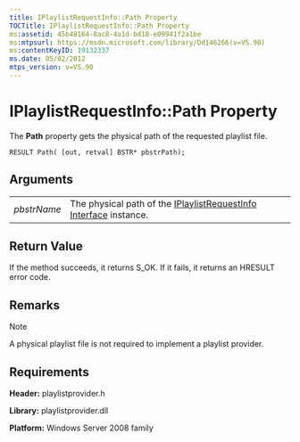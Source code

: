 ```yaml
---
title: IPlaylistRequestInfo::Path Property
TOCTitle: IPlaylistRequestInfo::Path Property
ms:assetid: 45b48164-8ac8-4a1d-bd18-e09941f2a1be
ms:mtpsurl: https://msdn.microsoft.com/library/Dd146266(v=VS.90)
ms:contentKeyID: 19132337
ms.date: 05/02/2012
mtps_version: v=VS.90
---
```


# IPlaylistRequestInfo::Path Property

The **Path** property gets the physical path of the requested playlist file.

    RESULT Path( [out, retval] BSTR* pbstrPath);

## Arguments

|||
|--- |--- |
|*pbstrName*|The physical path of the [IPlaylistRequestInfo Interface](https://msdn.microsoft.com/library/dd146293) instance.|


## Return Value

If the method succeeds, it returns S\_OK. If it fails, it returns an HRESULT error code.

## Remarks

> [!NOTE]  
> A physical playlist file is not required to implement a playlist provider.

## Requirements

**Header:** playlistprovider.h

**Library:** playlistprovider.dll

**Platform:** Windows Server 2008 family

